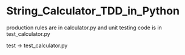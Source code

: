 # String_Calculator_TDD_in_Python

production rules are in calculator.py
and
unit testing code is in test_calculator.py

test -> test_calculator.py
